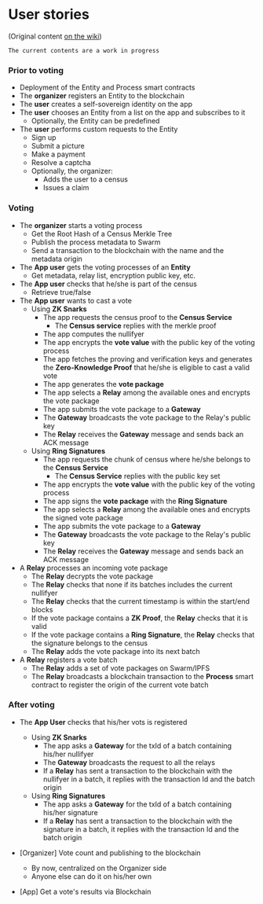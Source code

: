 # User stories

(Original content [on the wiki](https://github.com/vocdoni/docs/wiki/MVP-v1#user-stories))

`The current contents are a work in progress`

### Prior to voting

- Deployment of the Entity and Process smart contracts
- The **organizer** registers an Entity to the blockchain
- The **user** creates a self-sovereign identity on the app
- The **user** chooses an Entity from a list on the app and subscribes to it
	- Optionally, the Entity can be predefined
- The **user** performs custom requests to the Entity
	- Sign up
	- Submit a picture
	- Make a payment
	- Resolve a captcha
	- Optionally, the organizer:
		- Adds the user to a census
		- Issues a claim

### Voting

- The **organizer** starts a voting process
	- Get the Root Hash of a Census Merkle Tree
	<!-- - Publish the Merkle Tree to Swarm -->
	- Publish the process metadata to Swarm
	- Send a transaction to the blockchain with the name and the metadata origin
- The **App user** gets the voting processes of an **Entity**
	- Get metadata, relay list, encryption public key, etc.
- The **App user** checks that he/she is part of the census
	- Retrieve true/false
- The **App user** wants to cast a vote
	- Using **ZK Snarks**
		- The app requests the census proof to the **Census Service**
			- The **Census service** replies with the merkle proof
		- The app computes the nullifyer
		- The app encrypts the **vote value** with the public key of the voting process
		- The app fetches the proving and verification keys and generates the **Zero-Knowledge Proof** that he/she is eligible to cast a valid vote
		- The app generates the **vote package**
		<!-- - ~POW~ -->
		- The app selects a **Relay** among the available ones and encrypts the vote package
		- The app submits the vote package to a **Gateway**
		- The **Gateway** broadcasts the vote package to the Relay's public key
		- The **Relay** receives the **Gateway** message and sends back an ACK message
	- Using **Ring Signatures**
		- The app requests the chunk of census where he/she belongs to the **Census Service**
			- The **Census Service** replies with the public key set
		- The app encrypts the **vote value** with the public key of the voting process
		- The app signs the **vote package** with the **Ring Signature**
		<!-- - ~POW~ -->
		- The app selects a **Relay** among the available ones and encrypts the signed vote package
		- The app submits the vote package to a **Gateway**
		- The **Gateway** broadcasts the vote package to the Relay's public key
		- The **Relay** receives the **Gateway** message and sends back an ACK message
- A **Relay** processes an incoming vote package
	- The **Relay** decrypts the vote package
	- The **Relay** checks that none if its batches includes the current nullifyer
	- The **Relay** checks that the current timestamp is within the start/end blocks
	- If the vote package contains a **ZK Proof**, the **Relay** checks that it is valid
	- If the vote package contains a **Ring Signature**, the **Relay** checks that the signature belongs to the census	
	- The **Relay** adds the vote package into its next batch
- A **Relay** registers a vote batch
	- The **Relay** adds a set of vote packages on Swarm/IPFS
	- The **Relay** broadcasts a blockchain transaction to the **Process** smart contract to register the origin of the current vote batch
  
### After voting

- The **App User** checks that his/her vots is registered
	- Using **ZK Snarks**
		- The app asks a **Gateway** for the txId of a batch containing his/her nullifyer
		- The **Gateway** broadcasts the request to all the relays
		- If a **Relay** has sent a transaction to the blockchain with the nullifyer in a batch, it replies with the transaction Id and the batch origin
	- Using **Ring Signatures**
		- The app asks a **Gateway** for the txId of a batch containing his/her signature
		- If a **Relay** has sent a transaction to the blockchain with the signature in a batch, it replies with the transaction Id and the batch origin


- [Organizer] Vote count and publishing to the blockchain
	- By now, centralized on the Organizer side
	- Anyone else can do it on his/her own
- [App] Get a vote's results via Blockchain
